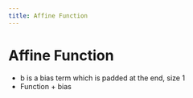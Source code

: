 ```yaml
---
title: Affine Function
---
```


# Affine Function
- b is a bias term which is padded at the end, size 1
- Function + bias
















































































